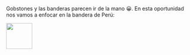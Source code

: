 Gobstones y las banderas parecen ir de la mano :grinning:. En esta oportunidad nos vamos a enfocar en la bandera de Perú:

<img src="https://commons.wikimedia.org/wiki/Peru#/media/File:Flag_of_Peru.svg" width="70">

